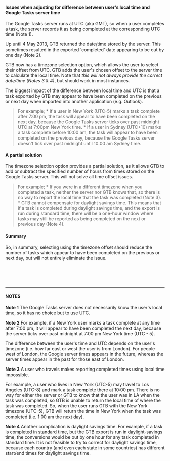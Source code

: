 #### Issues when adjusting for difference between user's local time and Google Tasks server time ####

The Google Tasks server runs at UTC (aka GMT), so when a user completes a task, the server records it as being completed at the corresponding UTC time (Note 1).

Up until 4 May 2013, GTB returned the date/time stored by the server. This sometimes resulted in the exported 'completed' date appearing to be out by one day (Note 2).

GTB now has a timezone selection option, which allows the user to select their offset from UTC. GTB adds the user's chosen offset to the server time to calculate the local time. Note that _this will not always provide the correct date/time (Notes 3 & 4)_, but should work in most instances.




The biggest impact of the difference between local time and UTC is that a task exported by GTB may appear to have been completed on the previous or next day when imported into another application (e.g. Outlook).

> For example;
    * If a user in New York (UTC-5) marks a task complete after 7:00 pm, the task will appear to have been completed on the next day, because the Google Tasks server ticks over past midnight UTC at 7:00pm New York time.
    * If a user in Sydney (UTC+10) marks a task complete before 10:00 am, the task will appear to have been completed on the previous day, because the Google Tasks server doesn't tick over past midnight until 10:00 am Sydney time.


#### A partial solution ####

The timezone selection option provides a partial solution, as it allows GTB to add or subtract the specified number of hours from times stored on the Google Tasks server. This will not solve all time offset issues.

> For example;
    * If you were in a different timezone when you completed a task, neither the server nor GTB knows that, so there is no way to report the local time that the task was completed (Note 3).
    * GTB cannot compensate for daylight savings time. This means that if a task is completed during daylight savings time, and the export is run during standard time, there will be a one-hour window where tasks may still be reported as being completed on the next or previous day (Note 4).


#### Summary ####
So, in summary, selecting using the timezone offset should reduce the number of tasks which appear to have been completed on the previous or next day, but will not entirely eliminate the issue.



```





```


---


#### NOTES ####

**Note 1**
The Google Tasks server does not necessarily know the user's local time, so it has no choice but to use UTC.



**Note 2**
For example, if a New York user marks a task complete at any time after 7:00 pm, it will appear to have been completed the next day, because the server ticks over past midnight at 7:00 pm New York time (UTC - 5).

The difference between the user's time and UTC depends on the user's timezone (i.e. how far east or west the user is from London). For people west of London, the Google server times appears in the future, whereas the server times appear in the past for those east of London.



**Note 3**
A user who travels makes reporting completed times using local time impossible.

For example, a user who lives in New York (UTC-5) may travel to Los Angeles (UTC-8) and mark a task complete there at 10:00 pm. There is no way for either the server or GTB to know that the user was in LA when the task was completed, so GTB is unable to return the local time of where the task was completed. So, when the user runs GTB with the New York timezone (UTC-5), GTB will return the time in New York when the task was completed (i.e. 1:00 am the next day).



**Note 4**
Another complication is daylight savings time. For example, if a task is completed in standard time, but the GTB export is run in daylight-savings time, the conversions would be out by one hour for any task completed in standard time. It is not feasible to try to correct for daylight savings time, because each country (and even each state in some countries) has different start/end times for daylight savings time.
